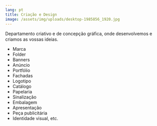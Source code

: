 ```yaml
---
lang: pt
title: Criação e Design
image: /assets/img/uploads/desktop-1985856_1920.jpg
---
```

Departamento criativo e de concepção gráﬁca, onde desenvolvemos e criamos as vossas ideias.

* Marca
* Folder
* Banners
* Anúncio
* Portfólio
* Fachadas
* Logotipo
* Catálogo
* Papelaria
* Sinalização
* Embalagem
* Apresentação
* Peça publicitária
* Identidade visual, etc.
